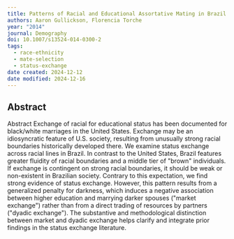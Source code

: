 ```yaml
---
title: Patterns of Racial and Educational Assortative Mating in Brazil
authors: Aaron Gullickson, Florencia Torche
year: "2014"
journal: Demography
doi: 10.1007/s13524-014-0300-2
tags:
  - race-ethnicity
  - mate-selection
  - status-exchange
date created: 2024-12-12
date modified: 2024-12-16
---
```


## Abstract

Abstract Exchange of racial for educational status has been documented for black/white marriages in the United States. Exchange may be an idiosyncratic feature of U.S. society, resulting from unusually strong racial boundaries historically developed there. We examine status exchange across racial lines in Brazil. In contrast to the United States, Brazil features greater fluidity of racial boundaries and a middle tier of "brown" individuals. If exchange is contingent on strong racial boundaries, it should be weak or non-existent in Brazilian society. Contrary to this expectation, we find strong evidence of status exchange. However, this pattern results from a generalized penalty for darkness, which induces a negative association between higher education and marrying darker spouses ("market exchange") rather than from a direct trading of resources by partners ("dyadic exchange"). The substantive and methodological distinction between market and dyadic exchange helps clarify and integrate prior findings in the status exchange literature.
